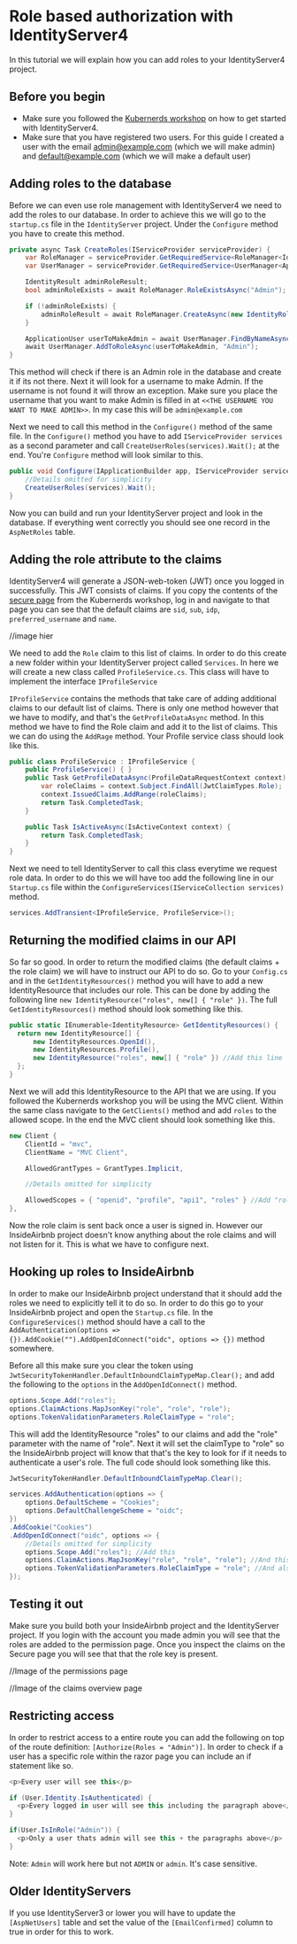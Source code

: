 # Role based authorization with IdentityServer4

In this tutorial we will explain how you can add roles to your IdentityServer4 project.

## Before you begin
- Make sure you followed the [Kubernerds workshop](https://gitlab.com/kubernerds/workshop-identityserver-4/tree/master) on how to get started with IdentityServer4.
- Make sure that you have registered two users. For this guide I created a user with the email admin@example.com (which we will make admin) and default@example.com (which we will make a default user)

## Adding roles to the database
Before we can even use role management with IdentityServer4 we need to add the roles to our database. In order to achieve this we will go to the `startup.cs` file in the `IdentityServer` project.
Under the `Configure` method you have to create this method.

```csharp
private async Task CreateRoles(IServiceProvider serviceProvider) {
    var RoleManager = serviceProvider.GetRequiredService<RoleManager<IdentityRole>>();
    var UserManager = serviceProvider.GetRequiredService<UserManager<ApplicationUser>>();

    IdentityResult adminRoleResult;
    bool adminRoleExists = await RoleManager.RoleExistsAsync("Admin");

    if (!adminRoleExists) {
        adminRoleResult = await RoleManager.CreateAsync(new IdentityRole("Admin"));
    }

    ApplicationUser userToMakeAdmin = await UserManager.FindByNameAsync("<<THE USERNAME YOU WANT TO MAKE ADMIN>>");
    await UserManager.AddToRoleAsync(userToMakeAdmin, "Admin");
}
```
This method will check if there is an Admin role in the database and create it if its not there. Next it will look for a username to make Admin. If the username is not found it will throw an exception. Make sure you place the username that you want to make Admin is filled in at `<<THE USERNAME YOU WANT TO MAKE ADMIN>>`. In my case this will be `admin@example.com`

Next we need to call this method in the `Configure()` method of the same file. In the `Configure()` method you have to add `IServiceProvider services` as a second parameter and call `CreateUserRoles(services).Wait();` at the end. You're `Configure` method will look similar to this.

```csharp
public void Configure(IApplicationBuilder app, IServiceProvider services){
    //Details omitted for simplicity
    CreateUserRoles(services).Wait();
}
```
Now you can build and run your IdentityServer project and look in the database. If everything went correctly you should see one record in the `AspNetRoles` table.

## Adding the role attribute to the claims

IdentityServer4 will generate a JSON-web-token (JWT) once you logged in successfully. This JWT consists of claims. If you copy the contents of the [secure page](https://gitlab.com/kubernerds/workshop-identityserver-4/blob/master/part4_client/InsideAirbnb/Views/Home/Secure.cshtml) from the Kubernerds workshop, log in and navigate to that page you can see that the default claims are `sid`, `sub`, `idp`, `preferred_username` and `name`.

//image hier

We need to add the `Role` claim to this list of claims. In order to do this create a new folder within your IdentityServer project called `Services`. In here we will create a new class called `ProfileService.cs`. This class will have to implement the interface `IProfileService`

`IProfileService` contains the methods that take care of adding additional  claims to our default list of claims. There is only one method however that we have to modify, and that's the `GetProfileDataAsync` method. In this method we have to find the Role claim and add it to the list of claims. This we can do using the `AddRage` method. Your Profile service class should look like this.

```csharp
public class ProfileService : IProfileService {
    public ProfileService() { }
    public Task GetProfileDataAsync(ProfileDataRequestContext context) {
        var roleClaims = context.Subject.FindAll(JwtClaimTypes.Role);
        context.IssuedClaims.AddRange(roleClaims);
        return Task.CompletedTask;
    }

    public Task IsActiveAsync(IsActiveContext context) {
        return Task.CompletedTask;
    }
}
```
Next we need to tell IdentityServer to call this class everytime we request role data. In order to do this we will have too add the following line in our `Startup.cs` file within the `ConfigureServices(IServiceCollection services)` method.

```csharp
services.AddTransient<IProfileService, ProfileService>();
```

## Returning the modified claims in our API

So far so good. In order to return the modified claims (the default claims + the role claim) we will have to instruct our API to do so. Go to your `Config.cs` and in the `GetIdentityResources()` method you will have to add a new IdentityResource that includes our role. This can be done by adding the following line `new IdentityResource("roles", new[] { "role" })`. The full `GetIdentityResources()` method should look something like this.

```csharp
public static IEnumerable<IdentityResource> GetIdentityResources() {
  return new IdentityResource[] {
      new IdentityResources.OpenId(),
      new IdentityResources.Profile(),
      new IdentityResource("roles", new[] { "role" }) //Add this line
  };
}
```

Next we will add this IdentityResource to the API that we are using. If you followed the Kubernerds workshop you will be using the MVC client. Within the same class navigate to the `GetClients()` method and add `roles` to the allowed scope. In the end the MVC client should look something like this.

```csharp
new Client {
    ClientId = "mvc",
    ClientName = "MVC Client",

    AllowedGrantTypes = GrantTypes.Implicit,

    //Details omitted for simplicity

    AllowedScopes = { "openid", "profile", "api1", "roles" } //Add "roles" here
},
```

Now the role claim is sent back once a user is signed in. However our InsideAirbnb project doesn't know anything about the role claims and will not listen for it. This is what we have to configure next.

## Hooking up roles to InsideAirbnb

In order to make our InsideAirbnb project understand that it should add the roles we need to explicitly tell it to do so. In order to do this go to your InsideAirbnb project and open the `Startup.cs` file. In the `ConfigureServices()` method should have a call to the `AddAuthentication(options => {}).AddCookie("").AddOpenIdConnect("oidc", options => {})` method somewhere.

Before all this make sure you clear the token using `JwtSecurityTokenHandler.DefaultInboundClaimTypeMap.Clear();` and add the following to the `options` in the `AddOpenIdConnect()` method.

```csharp
options.Scope.Add("roles");
options.ClaimActions.MapJsonKey("role", "role", "role");
options.TokenValidationParameters.RoleClaimType = "role";
```

This will add the IdentityResource "roles" to our claims and add the "role" parameter with the name of "role". Next it will set the claimType to "role" so the InsideAirbnb project will know that that's the key to look for if it needs to authenticate a user's role. The full code should look something like this.

```csharp
JwtSecurityTokenHandler.DefaultInboundClaimTypeMap.Clear();

services.AddAuthentication(options => {
    options.DefaultScheme = "Cookies";
    options.DefaultChallengeScheme = "oidc";
})
.AddCookie("Cookies")
.AddOpenIdConnect("oidc", options => {
    //Details omitted for simplicity
    options.Scope.Add("roles"); //Add this
    options.ClaimActions.MapJsonKey("role", "role", "role"); //And this
    options.TokenValidationParameters.RoleClaimType = "role"; //And also this
});
```

## Testing it out

Make sure you build both your InsideAirbnb project and the IdentityServer project. If you login with the account you made admin you will see that the roles are added to the permission page. Once you inspect the claims on the Secure page you will see that that the role key is present.

//Image of the permissions page

//Image of the claims overview page

## Restricting access
In order to restrict access to a entire route you can add the following on top of the route definition: `[Authorize(Roles = "Admin")]`. In order to check if a user has a specific role within the razor page you can include an if statement like so.

```csharp
<p>Every user will see this</p>

if (User.Identity.IsAuthenticated) {
  <p>Every logged in user will see this including the paragraph above</p>
}

if(User.IsInRole("Admin")) {
  <p>Only a user thats admin will see this + the paragraphs above</p>
}
```
Note: `Admin` will work here but not `ADMIN` or `admin`. It's case sensitive.

## Older IdentityServers
If you use IdentityServer3 or lower you will have to update the `[AspNetUsers]` table and set the value of the `[EmailConfirmed]` column to true in order for this to work.
